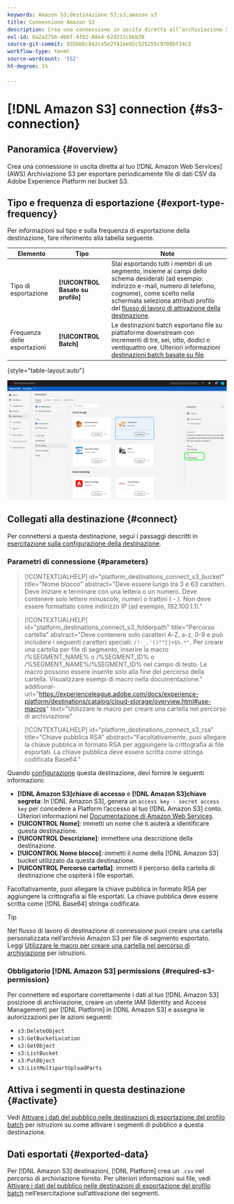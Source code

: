 ```yaml
---
keywords: Amazon S3;destinazione S3;s3;amazon s3
title: Connessione Amazon S3
description: Crea una connessione in uscita diretta all’archiviazione S3 di Amazon Web Services (AWS) per esportare periodicamente file di dati CSV da Adobe Experience Platform nei bucket S3.
exl-id: 6a2a2756-4bbf-4f82-88e4-62d211cbbb38
source-git-commit: 935bbbc842ce5e2f42ee92c525255c9708bf34c2
workflow-type: tm+mt
source-wordcount: '552'
ht-degree: 1%

---
```


# [!DNL Amazon S3] connection {#s3-connection}

## Panoramica {#overview}

Crea una connessione in uscita diretta al tuo [!DNL Amazon Web Services] (AWS) Archiviazione S3 per esportare periodicamente file di dati CSV da Adobe Experience Platform nei bucket S3.

## Tipo e frequenza di esportazione {#export-type-frequency}

Per informazioni sul tipo e sulla frequenza di esportazione della destinazione, fare riferimento alla tabella seguente.

| Elemento | Tipo | Note |
---------|----------|---------|
| Tipo di esportazione | **[!UICONTROL Basato su profilo]** | Stai esportando tutti i membri di un segmento, insieme ai campi dello schema desiderati (ad esempio: indirizzo e-mail, numero di telefono, cognome), come scelto nella schermata seleziona attributi profilo del [flusso di lavoro di attivazione della destinazione](../../ui/activate-batch-profile-destinations.md#select-attributes). |
| Frequenza delle esportazioni | **[!UICONTROL Batch]** | Le destinazioni batch esportano file su piattaforme downstream con incrementi di tre, sei, otto, dodici o ventiquattro ore. Ulteriori informazioni [destinazioni batch basate su file](/help/destinations/destination-types.md#file-based). |

{style=&quot;table-layout:auto&quot;}

![Tipo di esportazione basato su profilo Amazon S3](../../assets/catalog/cloud-storage/amazon-s3/catalog.png)

## Collegati alla destinazione {#connect}

Per connettersi a questa destinazione, segui i passaggi descritti in [esercitazione sulla configurazione della destinazione](../../ui/connect-destination.md).

### Parametri di connessione {#parameters}

>[!CONTEXTUALHELP]
>id="platform_destinations_connect_s3_bucket"
>title="Nome blocco"
>abstract="Deve essere lungo tra 3 e 63 caratteri. Deve iniziare e terminare con una lettera o un numero. Deve contenere solo lettere minuscole, numeri o trattini ( - ). Non deve essere formattato come indirizzo IP (ad esempio, 192.100.1.1)."

>[!CONTEXTUALHELP]
>id="platform_destinations_connect_s3_folderpath"
>title="Percorso cartella"
>abstract="Deve contenere solo caratteri A-Z, a-z, 0-9 e può includere i seguenti caratteri speciali: `/!-_.'()"^[]+$%.*"`. Per creare una cartella per file di segmento, inserire la macro /%SEGMENT_NAME% o /%SEGMENT_ID% o /%SEGMENT_NAME%/%SEGMENT_ID% nel campo di testo. Le macro possono essere inserite solo alla fine del percorso della cartella. Visualizzare esempi di macro nella documentazione."
>additional-url="https://experienceleague.adobe.com/docs/experience-platform/destinations/catalog/cloud-storage/overview.html#use-macros" text="Utilizzare le macro per creare una cartella nel percorso di archiviazione"

>[!CONTEXTUALHELP]
>id="platform_destinations_connect_s3_rsa"
>title="Chiave pubblica RSA"
>abstract="Facoltativamente, puoi allegare la chiave pubblica in formato RSA per aggiungere la crittografia ai file esportati. La chiave pubblica deve essere scritta come stringa codificata Base64."

Quando [configurazione](../../ui/connect-destination.md) questa destinazione, devi fornire le seguenti informazioni:

* **[!DNL Amazon S3]chiave di accesso** e **[!DNL Amazon S3]chiave segreta**: In [!DNL Amazon S3], genera un `access key - secret access key` per concedere a Platform l’accesso al tuo [!DNL Amazon S3] conto. Ulteriori informazioni nel [Documentazione di Amazon Web Services](https://docs.aws.amazon.com/IAM/latest/UserGuide/id_credentials_access-keys.html).
* **[!UICONTROL Nome]**: immetti un nome che ti aiuterà a identificare questa destinazione.
* **[!UICONTROL Descrizione]**: immettere una descrizione della destinazione.
* **[!UICONTROL Nome blocco]**: immetti il nome della [!DNL Amazon S3] bucket utilizzato da questa destinazione.
* **[!UICONTROL Percorso cartella]**: immetti il percorso della cartella di destinazione che ospiterà i file esportati.

Facoltativamente, puoi allegare la chiave pubblica in formato RSA per aggiungere la crittografia ai file esportati. La chiave pubblica deve essere scritta come [!DNL Base64] stringa codificata.

>[!TIP]
>
>Nel flusso di lavoro di destinazione di connessione puoi creare una cartella personalizzata nell’archivio Amazon S3 per file di segmento esportato. Leggi [Utilizzare le macro per creare una cartella nel percorso di archiviazione](overview.md#use-macros) per istruzioni.

### Obbligatorio [!DNL Amazon S3] permissions {#required-s3-permission}

Per connettere ed esportare correttamente i dati al tuo [!DNL Amazon S3] posizione di archiviazione, creare un utente IAM (Identity and Access Management) per [!DNL Platform] in [!DNL Amazon S3] e assegna le autorizzazioni per le azioni seguenti:

* `s3:DeleteObject`
* `s3:GetBucketLocation`
* `s3:GetObject`
* `s3:ListBucket`
* `s3:PutObject`
* `s3:ListMultipartUploadParts`

<!--

Commenting out this note, as write permissions are assigned through the s3:PutObject permission.

>[!IMPORTANT]
>
>Platform needs `write` permissions on the bucket object where the export files will be delivered.

-->

## Attiva i segmenti in questa destinazione {#activate}

Vedi [Attivare i dati del pubblico nelle destinazioni di esportazione del profilo batch](../../ui/activate-batch-profile-destinations.md) per istruzioni su come attivare i segmenti di pubblico a questa destinazione.

## Dati esportati {#exported-data}

Per [!DNL Amazon S3] destinazioni, [!DNL Platform] crea un `.csv` nel percorso di archiviazione fornito. Per ulteriori informazioni sui file, vedi [Attivare i dati del pubblico nelle destinazioni di esportazione del profilo batch](../../ui/activate-batch-profile-destinations.md) nell’esercitazione sull’attivazione dei segmenti.
